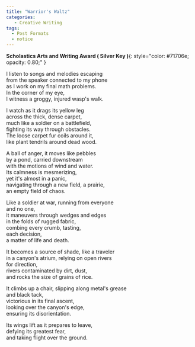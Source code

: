 ```yaml
---
title: "Warrior's Waltz"
categories:
   - Creative Writing
tags:
  - Post Formats
  - notice
---
```

**Scholastics Arts and Writing Award ( Silver Key )**{: style="color: #71706e; opacity: 0.80;" } 

I listen to songs and melodies escaping <br>
from the speaker connected to my phone<br>
as I work on my final math problems.<br>
In the corner of my eye,<br>
I witness a groggy, injured wasp's walk.<br>

I watch as it drags its yellow leg<br>
across the thick, dense carpet,<br>
much like a soldier on a battlefield,<br>
fighting its way through obstacles.<br>
The loose carpet fur coils around it,<br>
like plant tendrils around dead wood.<br>

A ball of anger, it moves like pebbles<br>
by a pond, carried downstream<br>
with the motions of wind and water.<br>
Its calmness is mesmerizing,<br>
yet it's almost in a panic,<br>
navigating through a new field, a prairie,<br>
an empty field of chaos.<br>

Like a soldier at war, running from everyone<br>
and no one,<br>
it maneuvers through wedges and edges<br>
in the folds of rugged fabric,<br>
combing every crumb, tasting,<br>
each decision,<br>
 a matter of life and death.<br>

It becomes a source of shade, like a traveler<br>
in a canyon's atrium, relying on open rivers<br>
for direction,<br>
rivers contaminated by dirt, dust,<br>
and rocks the size of grains of rice.<br>

It climbs up a chair, slipping along metal's grease<br>
and black tack,<br>
victorious in its final ascent,<br>
looking over the canyon's edge,<br>
ensuring its disorientation.<br>

Its wings lift as it prepares to leave,<br>
defying its greatest fear,<br>
and taking flight over the ground.<br>
